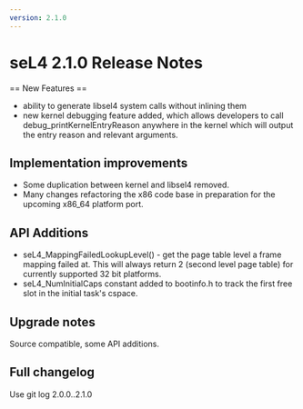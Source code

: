 ```yaml
---
version: 2.1.0
---
```

# seL4 2.1.0 Release Notes
 == New Features ==

  -   ability to generate libsel4 system calls without inlining them
  -   new kernel debugging feature added, which allows developers to
      call debug_printKernelEntryReason anywhere in the kernel which
      will output the entry reason and relevant arguments.

## Implementation improvements


  -   Some duplication between kernel and libsel4 removed.
  -   Many changes refactoring the x86 code base in preparation for the
      upcoming x86_64 platform port.

## API Additions


  -   seL4_MappingFailedLookupLevel() - get the page table level a
      frame mapping failed at. This will always return 2 (second level
      page table) for currently supported 32 bit platforms.
  -   seL4_NumInitialCaps constant added to bootinfo.h to track the
      first free slot in the initial task's cspace.

## Upgrade notes


Source compatible, some API additions.

## Full changelog


Use git log 2.0.0..2.1.0
